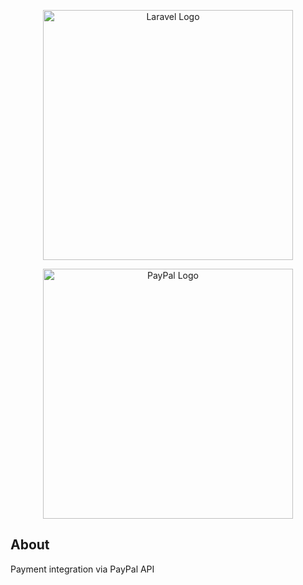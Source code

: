 <p align="center"><a href="https://laravel.com" target="_blank"><img src="https://raw.githubusercontent.com/laravel/art/master/logo-lockup/5%20SVG/2%20CMYK/1%20Full%20Color/laravel-logolockup-cmyk-red.svg" width="400" alt="Laravel Logo"></a></p>

<p align="center"><a href="https://paypal.com" target="_blank"><img src="https://upload.wikimedia.org/wikipedia/commons/b/b5/PayPal.svg" width="400" alt="PayPal Logo"></a></p>


## About 

Payment integration via PayPal API
